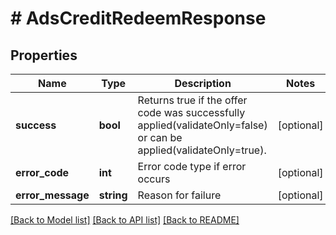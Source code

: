 # # AdsCreditRedeemResponse

## Properties

Name | Type | Description | Notes
------------ | ------------- | ------------- | -------------
**success** | **bool** | Returns true if the offer code was successfully applied(validateOnly&#x3D;false) or can be applied(validateOnly&#x3D;true). | [optional]
**error_code** | **int** | Error code type if error occurs | [optional]
**error_message** | **string** | Reason for failure | [optional]

[[Back to Model list]](../../README.md#models) [[Back to API list]](../../README.md#endpoints) [[Back to README]](../../README.md)
